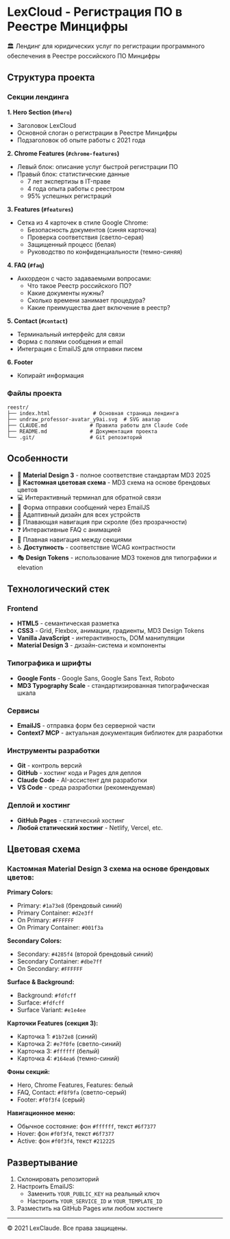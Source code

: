 # LexCloud - Регистрация ПО в Реестре Минцифры

🏛️ Лендинг для юридических услуг по регистрации программного обеспечения в Реестре российского ПО Минцифры

## Структура проекта

### Секции лендинга

**1. Hero Section (`#hero`)**
- Заголовок LexCloud
- Основной слоган о регистрации в Реестре Минцифры
- Подзаголовок об опыте работы с 2021 года

**2. Chrome Features (`#chrome-features`)**
- Левый блок: описание услуг быстрой регистрации ПО
- Правый блок: статистические данные
  - 7 лет экспертизы в IT-праве
  - 4 года опыта работы с реестром
  - 95% успешных регистраций

**3. Features (`#features`)**
- Сетка из 4 карточек в стиле Google Chrome:
  - Безопасность документов (синяя карточка)
  - Проверка соответствия (светло-серая)
  - Защищенный процесс (белая)
  - Руководство по конфиденциальности (темно-синяя)

**4. FAQ (`#faq`)**
- Аккордеон с часто задаваемыми вопросами:
  - Что такое Реестр российского ПО?
  - Какие документы нужны?
  - Сколько времени занимает процедура?
  - Какие преимущества дает включение в реестр?

**5. Contact (`#contact`)**
- Терминальный интерфейс для связи
- Форма с полями сообщения и email
- Интеграция с EmailJS для отправки писем

**6. Footer**
- Копирайт информация

### Файлы проекта

```
reestr/
├── index.html              # Основная страница лендинга
├── undraw_professor-avatar_y9ai.svg  # SVG аватар
├── CLAUDE.md              # Правила работы для Claude Code
├── README.md              # Документация проекта
└── .git/                  # Git репозиторий
```

## Особенности

- 🎨 **Material Design 3** - полное соответствие стандартам MD3 2025
- 🌈 **Кастомная цветовая схема** - MD3 схема на основе брендовых цветов
- 💻 Интерактивный терминал для обратной связи
- 📧 Форма отправки сообщений через EmailJS
- 📱 Адаптивный дизайн для всех устройств
- 🧭 Плавающая навигация при скролле (без прозрачности)
- ❓ Интерактивные FAQ с анимацией
- 🎯 Плавная навигация между секциями
- ♿ **Доступность** - соответствие WCAG контрастности
- 🎭 **Design Tokens** - использование MD3 токенов для типографики и elevation

## Технологический стек

### Frontend
- **HTML5** - семантическая разметка
- **CSS3** - Grid, Flexbox, анимации, градиенты, MD3 Design Tokens
- **Vanilla JavaScript** - интерактивность, DOM манипуляции
- **Material Design 3** - дизайн-система и компоненты

### Типографика и шрифты
- **Google Fonts** - Google Sans, Google Sans Text, Roboto
- **MD3 Typography Scale** - стандартизированная типографическая шкала

### Сервисы
- **EmailJS** - отправка форм без серверной части
- **Context7 MCP** - актуальная документация библиотек для разработки

### Инструменты разработки
- **Git** - контроль версий
- **GitHub** - хостинг кода и Pages для деплоя
- **Claude Code** - AI-ассистент для разработки
- **VS Code** - среда разработки (рекомендуемая)

### Деплой и хостинг
- **GitHub Pages** - статический хостинг
- **Любой статический хостинг** - Netlify, Vercel, etc.

## Цветовая схема

### Кастомная Material Design 3 схема на основе брендовых цветов:

**Primary Colors:**
- Primary: `#1a73e8` (брендовый синий)
- Primary Container: `#d2e3ff`
- On Primary: `#FFFFFF`
- On Primary Container: `#001f3a`

**Secondary Colors:**
- Secondary: `#4285f4` (второй брендовый синий)
- Secondary Container: `#dbe7ff`
- On Secondary: `#FFFFFF`

**Surface & Background:**
- Background: `#fdfcff`
- Surface: `#fdfcff`
- Surface Variant: `#e1e4ee`

**Карточки Features (секция 3):**
- Карточка 1: `#1b72e8` (синий)
- Карточка 2: `#e7f0fe` (светло-синий)
- Карточка 3: `#ffffff` (белый)
- Карточка 4: `#164ea6` (темно-синий)

**Фоны секций:**
- Hero, Chrome Features, Features: белый
- FAQ, Contact: `#f8f9fa` (светло-серый)
- Footer: `#f0f3f4` (серый)

**Навигационное меню:**
- Обычное состояние: фон `#ffffff`, текст `#6f7377`
- Hover: фон `#f0f3f4`, текст `#6f7377`
- Active: фон `#f0f3f4`, текст `#212225`

## Развертывание

1. Склонировать репозиторий
2. Настроить EmailJS:
   - Заменить `YOUR_PUBLIC_KEY` на реальный ключ
   - Настроить `YOUR_SERVICE_ID` и `YOUR_TEMPLATE_ID`
3. Разместить на GitHub Pages или любом хостинге

---

© 2021 LexClaude. Все права защищены.
